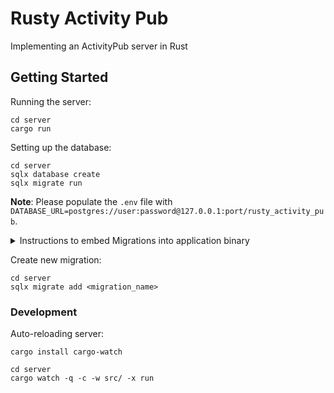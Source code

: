 # Rusty Activity Pub

Implementing an ActivityPub server in Rust

## Getting Started

Running the server:

```
cd server
cargo run
```

Setting up the database:

```
cd server
sqlx database create
sqlx migrate run
```

**Note**: Please populate the `.env` file with `DATABASE_URL=postgres://user:password@127.0.0.1:port/rusty_activity_pub`.

<details>
    <summary>Instructions to embed Migrations into application binary</summary>
  
    On startup, after creating your database connection or pool, add:

    ```rust
    sqlx::migrate!().run(<&your_pool OR &mut your_connection>).await?;
    ```

    Note that the compiler won't pick up new migrations if no Rust source files have changed.
    You can create a Cargo build script to work around this with `sqlx migrate build-script`.

    See: [link](https://docs.rs/sqlx/0.5/sqlx/macro.migrate.html)

</details>

Create new migration:

```
cd server
sqlx migrate add <migration_name>
```

### Development

Auto-reloading server:

```
cargo install cargo-watch
```

```
cd server
cargo watch -q -c -w src/ -x run
```


